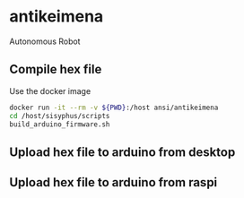# antikeimena
Autonomous Robot

## Compile hex file
Use the docker image
   ```bash
docker run -it --rm -v ${PWD}:/host ansi/antikeimena
cd /host/sisyphus/scripts
build_arduino_firmware.sh
```


## Upload hex file to arduino from desktop

## Upload hex file to arduino from raspi